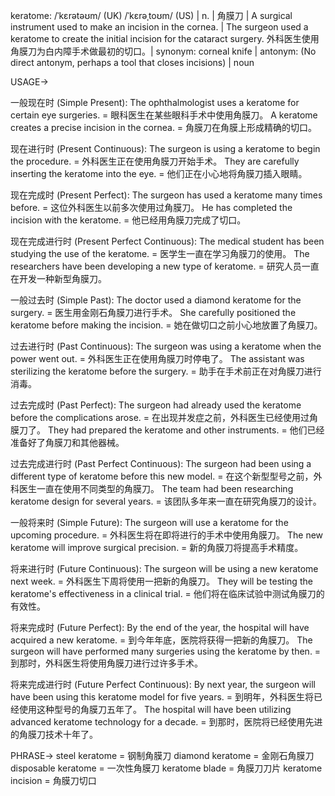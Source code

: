 keratome: /ˈkɛrətəʊm/ (UK) /ˈkɛrəˌtoʊm/ (US) | n. | 角膜刀 | A surgical instrument used to make an incision in the cornea. |  The surgeon used a keratome to create the initial incision for the cataract surgery.  外科医生使用角膜刀为白内障手术做最初的切口。| synonym: corneal knife | antonym:  (No direct antonym, perhaps a tool that closes incisions) | noun


USAGE->

一般现在时 (Simple Present):
The ophthalmologist uses a keratome for certain eye surgeries. = 眼科医生在某些眼科手术中使用角膜刀。
A keratome creates a precise incision in the cornea. = 角膜刀在角膜上形成精确的切口。

现在进行时 (Present Continuous):
The surgeon is using a keratome to begin the procedure. = 外科医生正在使用角膜刀开始手术。
They are carefully inserting the keratome into the eye. = 他们正在小心地将角膜刀插入眼睛。

现在完成时 (Present Perfect):
The surgeon has used a keratome many times before. = 这位外科医生以前多次使用过角膜刀。
He has completed the incision with the keratome. = 他已经用角膜刀完成了切口。

现在完成进行时 (Present Perfect Continuous):
The medical student has been studying the use of the keratome. = 医学生一直在学习角膜刀的使用。
The researchers have been developing a new type of keratome. = 研究人员一直在开发一种新型角膜刀。

一般过去时 (Simple Past):
The doctor used a diamond keratome for the surgery. = 医生用金刚石角膜刀进行手术。
She carefully positioned the keratome before making the incision. = 她在做切口之前小心地放置了角膜刀。


过去进行时 (Past Continuous):
The surgeon was using a keratome when the power went out. = 外科医生正在使用角膜刀时停电了。
The assistant was sterilizing the keratome before the surgery. = 助手在手术前正在对角膜刀进行消毒。


过去完成时 (Past Perfect):
The surgeon had already used the keratome before the complications arose. = 在出现并发症之前，外科医生已经使用过角膜刀了。
They had prepared the keratome and other instruments. = 他们已经准备好了角膜刀和其他器械。


过去完成进行时 (Past Perfect Continuous):
The surgeon had been using a different type of keratome before this new model. = 在这个新型型号之前，外科医生一直在使用不同类型的角膜刀。
The team had been researching keratome design for several years. = 该团队多年来一直在研究角膜刀的设计。


一般将来时 (Simple Future):
The surgeon will use a keratome for the upcoming procedure. = 外科医生将在即将进行的手术中使用角膜刀。
The new keratome will improve surgical precision. = 新的角膜刀将提高手术精度。


将来进行时 (Future Continuous):
The surgeon will be using a new keratome next week. = 外科医生下周将使用一把新的角膜刀。
They will be testing the keratome's effectiveness in a clinical trial. = 他们将在临床试验中测试角膜刀的有效性。


将来完成时 (Future Perfect):
By the end of the year, the hospital will have acquired a new keratome. = 到今年年底，医院将获得一把新的角膜刀。
The surgeon will have performed many surgeries using the keratome by then. = 到那时，外科医生将使用角膜刀进行过许多手术。


将来完成进行时 (Future Perfect Continuous):
By next year, the surgeon will have been using this keratome model for five years. = 到明年，外科医生将已经使用这种型号的角膜刀五年了。
The hospital will have been utilizing advanced keratome technology for a decade. = 到那时，医院将已经使用先进的角膜刀技术十年了。

PHRASE->
steel keratome = 钢制角膜刀
diamond keratome = 金刚石角膜刀
disposable keratome = 一次性角膜刀
keratome blade = 角膜刀刀片
keratome incision = 角膜刀切口
